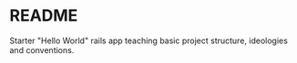# README

Starter "Hello World" rails app teaching basic project structure, ideologies and conventions.
